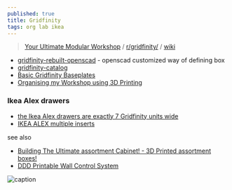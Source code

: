 ```yaml
---
published: true
title: Gridfinity
tags: org lab ikea
---
```

> [Your Ultimate Modular Workshop](https://www.youtube.com/watch?v=ra_9zU-mnl8) / [r/gridfinity/](https://www.reddit.com/r/gridfinity/) / [wiki](https://gridfinity.xyz/)

- [gridfinity-rebuilt-openscad](https://github.com/kennetek/gridfinity-rebuilt-openscad) - openscad customized way of defining box
- [gridfinity-catalog](https://github.com/jeffbarr/gridfinity-catalog)
- [Basic Gridfinity Baseplates ](https://www.printables.com/model/170956-basic-gridfinity-baseplates-cadquery-customizable)
- [Organising my Workshop using 3D Printing](https://www.youtube.com/watch?v=OsLc76k4KeM)

### Ikea Alex drawers
- [ the Ikea Alex drawers are exactly 7 Gridfinity units wide](https://www.reddit.com/r/gridfinity/comments/vt7v0r/discovered_today_that_the_ikea_alex_drawers_are/)
- [IKEA ALEX multiple inserts](https://www.printables.com/model/244443-ikea-alex-multiple-inserts/comments)

see also
- [Building The Ultimate assortment Cabinet! - 3D Printed assortment boxes!](https://www.youtube.com/watch?v=CHFK5sY8ToE)
- [DDD Printable Wall Control System](https://github.com/aderusha/DDD-Printable-Wall-Control-System)

![caption](https://media.printables.com/media/prints/244443/images/2203303_1ca6ad93-98c0-4339-a87a-3c500c75ca09/thumbs/cover/1280x960/jpeg/img_3238.webp)
